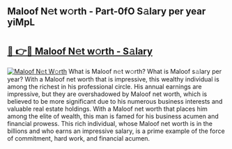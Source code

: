 ## Maloof N𝚎t w𝚘rth - Part-0fO S𝚊lary per year yiMpL

# <h2><a href="http://gc0tld.nevu.top/?p=Maloof">🔗 👉🔴 Maloof N𝚎t w𝚘rth - S𝚊lary</a></h2>

[![Maloof N𝚎t W𝚘rth](https://i.imgur.com/Oavwk0R.jpeg)](http://gc0tld.nevu.top/?p=Maloof)
What is Maloof n𝚎t w𝚘rth? What is Maloof s𝚊lary per year?
With a Maloof net worth that is impressive, this wealthy individual is among the richest in his professional circle. His annual earnings are impressive, but they are overshadowed by Maloof net worth, which is believed to be more significant due to his numerous business interests and valuable real estate holdings. With a Maloof net worth that places him among the elite of wealth, this man is famed for his business acumen and financial prowess. This rich individual, whose Maloof net worth is in the billions and who earns an impressive salary, is a prime example of the force of commitment, hard work, and financial acumen.
